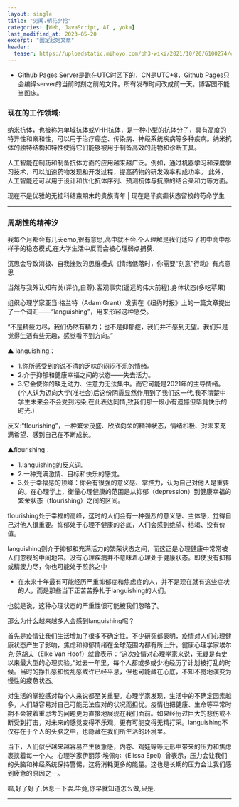 ```yaml
---
layout: single
title: "见闻.朝花夕拾"
categories: [Web, JavaScript, AI , yoka]
last_modified_at: 2023-05-20
excerpt: "固定起始文章"
header:
  teaser: https://uploadstatic.mihoyo.com/bh3-wiki/2021/10/20/6100274/c2e1b1e80c4c7b439e2888dcef42ee6f_7965043626809333549.jpg
---
```


* Github Pages Server是跑在UTC时区下的，CN是UTC+8，Github Pages只会编译server的当前时刻之前的文件。所有发布时间改成前一天。博客园不能当图床。

### 现在的工作领域:

纳米抗体，也被称为单域抗体或VHH抗体，是一种小型的抗体分子，具有高度的特异性和亲和性，可以用于治疗癌症、传染病、神经系统疾病等多种疾病。纳米抗体的独特结构和特性使得它们能够被用于制备高效的药物和诊断工具。

人工智能在制药和制备抗体方面的应用越来越广泛。例如，通过机器学习和深度学习技术，可以加速药物发现和开发过程，提高药物的研发效率和成功率。
此外，人工智能还可以用于设计和优化抗体序列、预测抗体与抗原的结合亲和力等方面。

现在不是优雅的无挂科结束期末的贵族青年 | 现在是半疯癫状态留校的苟命学生

___

### 周期性的精神汐

我每个月都会有几天emo,很有意思,高中就不会.个人理解是我们适应了初中高中那样子的稳态模式,在大学生活中反而会被心理弱点捕获.

沉思会导致消极、自我挫败的思维模式《情绪低落时，你需要“刻意”行动》有点意思

当然与我外认知有关(评价,自尊).客观事实(遥远的伟大前程).身体状态(多吃苹果)

组织心理学家亚当·格兰特（Adam Grant）发表在《纽约时报》上的一篇文章提出了一个词汇——“languishing”，用来形容这种感受。

“不是精疲力尽，我们仍然有精力；也不是抑郁症，我们并不感到无望。我们只是觉得生活有些无趣，感觉看不到方向。”

▲ languishing：
- 1.你所感受到的说不清的乏味的闷闷不乐的情绪。
- 2.介于抑郁和健康幸福之间的状态——失去活力。
- 3.它会使你的缺乏动力、注意力无法集中。而它可能是2021年的主导情绪。(个人认为迈向大学(准社会)后这份阴霾显然作用到了我们这一代,我不清楚中学生未来会不会受到污染,在此表达同情,致我们那一段小有遗憾但毕竟快乐的时光.)

反义:“flourishing”，一种繁荣茂盛、欣欣向荣的精神状态，情绪积极、对未来充满希望、感到自己在不断成长。

▲flourishing：
- 1.languishing的反义词。
- 2.一种充满激情、目标和快乐的感觉。
- 3.处于幸福感的顶峰：你会有很强的意义感、掌控力，认为自己对他人是重要的。在心理学上，衡量心理健康的范围是从抑郁（depression）到健康幸福的繁荣状态（flourishing）之间的区间。

flourishing处于幸福的高峰，这时的人们会有一种强烈的意义感、主体感，觉得自己对他人很重要。抑郁处于心理不健康的谷底，人们会感到绝望、枯竭、没有价值。

languishing则介于抑郁和充满活力的繁荣状态之间，而这正是心理健康中常常被人们忽视的中间地带。没有心理疾病并不意味着心理处于健康状态。即使没有抑郁或精疲力尽，你也可能处于煎熬之中

- 在未来十年最有可能经历严重抑郁症和焦虑症的人，并不是现在就有这些症状的人，而是那些当下正苦苦挣扎于languishing的人们。

也就是说，这种心理状态的严重性很可能被我们忽略了。

那么为什么越来越多人会感到languishing呢？

首先是疫情让我们生活增加了很多不确定性。不少研究都表明，疫情对人们心理健康状态产生了影响，焦虑和抑郁情绪在全球范围内都有所上升。健康心理学家埃尔克·范胡夫（Elke Van Hoof）就曾表示：“这次疫情对心理学家来说，无疑是有史以来最大型的心理实验。”过去一年里，每个人都或多或少地经历了计划被打乱的时候。当时的挣扎感和慌乱感或许已经平息，但也可能藏在心底，不知不觉地演变为慢性的疲惫状态。

对生活的掌控感对每个人来说都至关重要。心理学家发现，生活中的不确定因素越多，人们越容易对自己可能无法应对的状况而担忧。疫情也把健康、生命等平常时期不会被着重思考的问题更为直接地展现在我们面前。如果经历过巨大的悲伤或不断受到打击，对未来的感觉变得不乐观，更有可能变得无精打采。languishing不仅存在于个人的头脑之中，也隐藏在我们所生活的环境里。

当下，人们似乎越来越容易产生疲惫感，内卷、鸡娃等等无形中带来的压力和焦虑裹挟着每一个人。心理学家伊丽莎·埃佩尔（Elissa Epel）曾表示，压力会让我们的头脑和神经系统保持警惕，这将消耗更多的能量。这也是长期的压力会让我们感到疲惫的原因之一。

嘛,好了好了,休息一下罢.毕竟,你早就知道怎么做,只是.

___

